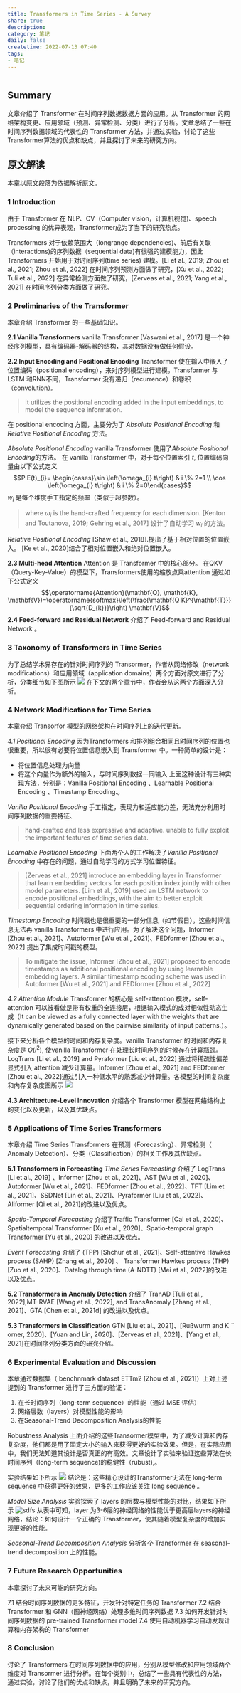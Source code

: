 ```yaml
---
title: Transformers in Time Series - A Survey 
share: true
description:  
category: 笔记 
daily: false
createtime: 2022-07-13 07:40
tags:
- 笔记
---
```

```toc
```
## Summary

文章介绍了 Transformer 在时间序列数据数据方面的应用。从 Transformer 的网络架构变更、应用领域（预测、异常检测、分类）进行了分析。文章总结了一些在时间序列数据领域的代表性的 Transformer 方法，并通过实验，讨论了这些Transformer算法的优点和缺点，并且探讨了未来的研究方向。
 
## 原文解读
本章以原文段落为依据解析原文。

 ### 1  Introduction
由于 Transformer 在 NLP、CV（Computer vision，计算机视觉)、speech processing 的优异表现，Transformer成为了当下的研究热点。

Transformers 对于依赖范围大（longrange dependencies)、前后有关联（interactions)的序列数据（sequential data)有很强的建模能力，因此 Transformers 开始用于对时间序列(time series) 建模。[Li et al., 2019; Zhou et al., 2021; Zhou et al., 2022] 在时间序列预测方面做了研究，[Xu et al., 2022; Tuli et al., 2022] 在异常检测方面做了研究，[Zerveas et al., 2021; Yang et al., 2021] 在时间序列分类方面做了研究。

### 2 Preliminaries of the Transformer
本章介绍 Transformer 的一些基础知识。

**2.1 Vanilla Transformers** 
vanilla Transformer [Vaswani et al., 2017]  是一个神经序列模型，具有编码器-解码器的结构，其对数据没有做任何假设。

**2.2 Input Encoding and Positional Encoding** 
Transformer 使在输入中嵌入了位置编码（positional encoding），来对序列模型进行建模。Transformer 与 LSTM 和RNN不同，Transformer 没有递归（recurrence）和卷积（convolution）。
> It utilizes the positional encoding added in the input embeddings, to model the sequence information.

在 positional encoding 方面，主要分为了 *Absolute Positional Encoding* 和 *Relative Positional Encoding* 方法。

*Absolute Positional Encoding*
vanilla Transformer  使用了*Absolute Positional Encoding*的方法。 在  vanilla Transformer 中，对于每个位置索引 $t$,  位置编码向量由以下公式定义  $$P E(t)_{i}= \begin{cases}\sin \left(\omega_{i} t\right) & i \% 2=1 \\ \cos \left(\omega_{i} t\right) & i \% 2=0\end{cases}$$
$w_i$ 是每个维度手工指定的频率（类似于超参数）。
> where $ω_i$ is the hand-crafted frequency for each dimension. [Kenton and Toutanova, 2019; Gehring et al., 2017] 设计了自动学习 $w_i$ 的方法。


*Relative Positional Encoding*
[Shaw et al., 2018].提出了基于相对位置的位置嵌入。
[Ke et al., 2020]结合了相对位置嵌入和绝对位置嵌入。

**2.3 Multi-head Attention**
Attention 是 Transformer 中的核心部分。 在QKV（Query-Key-Value）的模型下，Transformers使用的缩放点乘attention 通过如下公式定义 $$\operatorname{Attention}(\mathbf{Q}, \mathbf{K}, \mathbf{V})=\operatorname{softmax}\left(\frac{\mathbf{Q K}^{\mathbf{T}}}{\sqrt{D_{k}}}\right) \mathbf{V}$$
**2.4 Feed-forward and Residual Network**
介绍了 Feed-forward and Residual Network 。


### 3 Taxonomy of Transformers in Time Series
为了总结学术界存在的针对时间序列的 Transormer，作者从网络修改（network modifications）和应用领域（application domains）两个方面对原文进行了分析，分类细节如下图所示
![](static/attachment/Pasted%20image%2020220713084230.png%5D)
在下文的两个章节中，作者会从这两个方面深入分析。

### 4 Network Modifications for Time Series
本章介绍 Transorfor 模型的网络架构在时间序列上的迭代更新。

*4.1 Positional Encoding*
因为Transformers 和排列组合相同且时间序列的位置也很重要，所以很有必要将位置信息嵌入到 Transformer 中。一种简单的设计是：
- 将位置信息处理为向量
- 将这个向量作为额外的输入，与时间序列数据一同输入
上面这种设计有三种实现方法，分别是：Vanilla Positional Encoding 、Learnable Positional Encoding 、Timestamp Encoding.。

*Vanilla Positional Encoding*
手工指定，表现力和适应能力差，无法充分利用时间序列数据的重要特征、
> hand-crafted and less expressive and adaptive. unable to fully exploit the important features of time series data.

*Learnable Positional Encoding*
下面两个人的工作解决了*Vanilla Positional Encoding* 中存在的问题，通过自动学习的方式学习位置特征。
>[Zerveas et al., 2021] introduce an embedding layer in Transformer that learn embedding vectors for each position index jointly with other model parameters. [Lim et al., 2019] used an LSTM network to encode positional embeddings, with the aim to better exploit sequential ordering information in time series.

*Timestamp Encoding*
时间戳也是很重要的一部分信息（如节假日），这些时间信息无法再 vanilla Transformers 中进行应用。为了解决这个问题，Informer [Zhou et al., 2021]、Autoformer [Wu et al., 2021]、FEDformer [Zhou et al., 2022] 提出了集成时间戳的模型。

> To mitigate the issue, Informer [Zhou et al., 2021] proposed to encode timestamps as additional positional encoding by using learnable embedding layers. A similar timestamp ecoding scheme was used in Autoformer [Wu et al., 2021] and FEDformer [Zhou et al., 2022]

*4.2 Attention Module*
Transformer 的核心是 self-attention 模块，self-attention 可以被看做是带有权重的全连接层，根据输入模式的成对相似性动态生成（It can be viewed as a fully connected layer with the weights that are dynamically generated based on the pairwise similarity of input patterns.）。

接下来分析各个模型的时间和内存复杂度。vanilla Transformer 的时间和内存复杂度是 $O(l^2)$,  使vanilla Transformer 在处理长时间序列的时候存在计算瓶颈。LogTrans [Li et al., 2019] and Pyraformer [Liu et al., 2022] 通过将稀疏性偏差显式引入 attention 减少计算量。Informer [Zhou et al., 2021] and FEDformer [Zhou et al., 2022]通过引入一种低水平的熟悉减少计算量。各模型的时间复杂度和内存复杂度图所示
![](static/attachment/Pasted%20image%2020220713091535.png%5D)

**4.3 Architecture-Level Innovation**
介绍各个 Transformer 模型在网络结构上的变化以及更新，以及其优缺点。

### 5 Applications of Time Series Transformers
本章介绍 Time Series Transformers  在预测（Forecasting）、异常检测（ Anomaly Detection）、分类（Classification）的相关工作及其优缺点。

**5.1 Transformers in Forecasting**
*Time Series Forecasting*
介绍了 LogTrans [Li et al., 2019] 、Informer [Zhou et al., 2021]、AST [Wu et al., 2020]、Autoformer [Wu et al., 2021]、FEDformer [Zhou et al., 2022]、TFT [Lim et al., 2021]、SSDNet [Lin et al., 2021]、Pyraformer [Liu et al., 2022]、Aliformer [Qi et al., 2021]的改进以及优点。

*Spatio-Temporal Forecasting*
介绍了Traffic Transformer [Cai et al., 2020]、Spatialtemporal Transformer [Xu et al., 2020]、Spatio-temporal graph Transformer [Yu et al., 2020] 的改进以及优点。 

*Event Forecasting*
介绍了 (TPP) [Shchur et al., 2021]、Self-attentive Hawkes process (SAHP) [Zhang et al., 2020] 、 Transformer Hawkes process (THP) [Zuo et al., 2020]、Datalog through time (A-NDTT) [Mei et al., 2022]的改进以及优点。 


**5.2 Transformers in Anomaly Detection**
介绍了 TranAD [Tuli et al., 2022],MT-RVAE [Wang et al., 2022], and TransAnomaly [Zhang et al., 2021]、GTA [Chen et al., 2021d] 的改进以及优点。 

**5.3 Transformers in Classification**
GTN [Liu et al., 2021]、[Rußwurm and K ̈ orner, 2020]、[Yuan and Lin, 2020]、[Zerveas et al., 2021]、[Yang et al., 2021]在时间序列分类方面的研究介绍。

### 6 Experimental Evaluation and Discussion
本章通过数据集（ benchnmark dataset ETTm2 [Zhou et al., 2021]）上对上述提到的 Transformer 进行了三方面的验证：
1. 在长时间序列（long-term sequence）的性能（通过 MSE 评估）
2. 网络层数（layers）对模型性能的影响
3. 在Seasonal-Trend Decomposition Analysis的性能

Robustness Analysis
上面介绍的这些Transormer模型中，为了减少计算和内存复杂度，他们都是用了固定大小的输入来获得更好的实验效果。但是，在实际应用中，我们无法知道其设计是否真正的有高效。文章设计了实验来验证这些算法在长时间序列（long-term sequence)的稳健性（rubust),。

实验结果如下所示
![](static/attachment/Pasted%20image%2020220713093128.png%5D)
结论是：这些精心设计的Transformer无法在 long-term sequence 中获得更好的效果，更多的工作应该关注 long sequence 。

*Model Size Analysis*
实验探索了 layers 的层数与模型性能的对比，结果如下所示
![sdfs](static/attachment/Pasted%20image%2020220713094330.png%5D)
从表中可知，layer 为3-6层的神经网络的性能优于更高层layers的神经网络，结论：如何设计一个正确的 Transformer，使其随着模型复杂度的增加实现更好的性能。


*Seasonal-Trend Decomposition Analysis*
分析各个 Transformer 在 seasonal-trend decomposition  上的性能。

### 7 Future Research Opportunities
本章探讨了未来可能的研究方向。

7.1 结合时间序列数据的更多特征，开发针对特定任务的 Transformer 
7.2 结合 Transformer 和 GNN（图神经网络）处理多维时间序列数据
7.3 如何开发针对时间序列数据的 pre-trained Transformer model 
7.4 使用自动机器学习自动发现计算和内存架构的 Transformer

### 8 Conclusion
讨论了 Transformers 在时间序列数据中的应用，分别从模型修改和应用领域两个维度对 Transormer 进行分析。在每个类别中，总结了一些具有代表性的方法，通过实验，讨论了他们的优点和缺点，并且明确了未来的研究方向。
